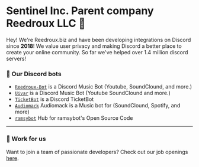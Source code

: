 # Sentinel Inc.  Parent company Reedroux LLC 👋

Hey! We're Reedroux.biz  and have been developing integrations on Discord since **2018**! We value user privacy and making Discord a better place to create your online community. So far we've helped over 1.4 million discord servers!


### 🤖 Our Discord bots
- [`Reedroux-Bot`](https://Reedroux.biz) is a Discord Music Bot (Youtube, SoundClound, and more.)
- [`Uivar`](https://uivarmelo.xyz) is a Discord Music Bot (Youtube SoundClound and more.)
- [`TicketBot`](https://uivarmelo.xyz) is a Discord TicketBot
- [`Audiomack`](https://discord.com/oauth2/authorize?client_id=1068643962782502962&permissions=8&scope=bot) Audiomack is a Music bot for (SoundClound, Spotify, and more)
- [`ramsybot`](https://ramsybot.xyz) Hub for ramsybot's Open Source Code






---

### 💼 Work for us
Want to join a team of passionate developers? Check out our job openings [here](https://www.reedroux.biz/jobs6).
